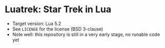 # Luatrek: Star Trek in Lua

* Target version: Lua 5.2
* See `LICENSE` for the license (BSD 3-clause)
* Note well: this repository is still in a very early stage, no runable code yet

